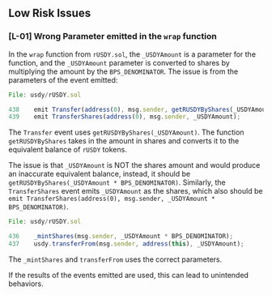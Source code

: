 ## Low Risk Issues

### [L-01] Wrong Parameter emitted in the `wrap` function

In the `wrap` function from `rUSDY.sol`, the `_USDYAmount` is a parameter for the function, and the `_USDYAmount` parameter is converted to shares by multiplying the amount by the `BPS_DENOMINATOR`. The issue is from the parameters of the event emitted:

```javascript
File: usdy/rUSDY.sol

438    emit Transfer(address(0), msg.sender, getRUSDYByShares(_USDYAmount));
439    emit TransferShares(address(0), msg.sender, _USDYAmount);
```

The `Transfer` event uses `getRUSDYByShares(_USDYAmount)`. The function `getRUSDYByShares` takes in the amount in shares and converts it to the equivalent balance of `rUSDY` tokens.

The issue is that `_USDYAmount` is NOT the shares amount and would produce an inaccurate equivalent balance, instead, it should be `getRUSDYByShares(_USDYAmount * BPS_DENOMINATOR)`. Similarly, the `TransferShares` event emits `_USDYAmount` as the shares, which also should be `emit TransferShares(address(0), msg.sender, _USDYAmount * BPS_DENOMINATOR)`.

```javascript
File: usdy/rUSDY.sol

436    _mintShares(msg.sender, _USDYAmount * BPS_DENOMINATOR);
437    usdy.transferFrom(msg.sender, address(this), _USDYAmount);
```
The `_mintShares` and `transferFrom` uses the correct parameters.

If the results of the events emitted are used, this can lead to unintended behaviors.

